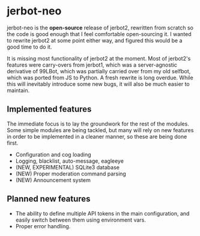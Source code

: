 # jerbot-neo

jerbot-neo is the **open-source** release of jerbot2, rewritten from scratch so the code is good enough that I feel comfortable open-sourcing it. I wanted to rewrite jerbot2 at some point either way, and figured this would be a good time to do it.

It is missing most functionality of jerbot2 at the moment. Most of jerbot2's features were carry-overs from jerbot1, which was a server-agnostic derivative of 99LBot, which was partially carried over from my old selfbot, which was ported from JS to Python. A fresh rewrite is long overdue. While this will inevitably introduce some new bugs, it will also be much easier to maintain.

## Implemented features
The immediate focus is to lay the groundwork for the rest of the modules. Some simple modules are being tackled, but many will rely on new features in order to be implemented in a cleaner manner, so these are being done first.

* Configuration and cog loading
* Logging, blacklist, auto-message, eagleeye
* (NEW, EXPERIMENTAL) SQLite3 database
* (NEW) Proper moderation command parsing
* (NEW) Announcement system

## Planned new features
* The ability  to define multiple API tokens in the main configuration, and easily switch between them using environment vars.
* Proper error handling.
